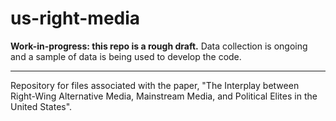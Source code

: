 # us-right-media
**Work-in-progress: this repo is a rough draft.** 
Data collection is ongoing and a sample of data is being used to develop the code.

<hr>

Repository for files associated with the paper, "The Interplay between Right-Wing Alternative Media, Mainstream Media, and Political Elites in the United States".